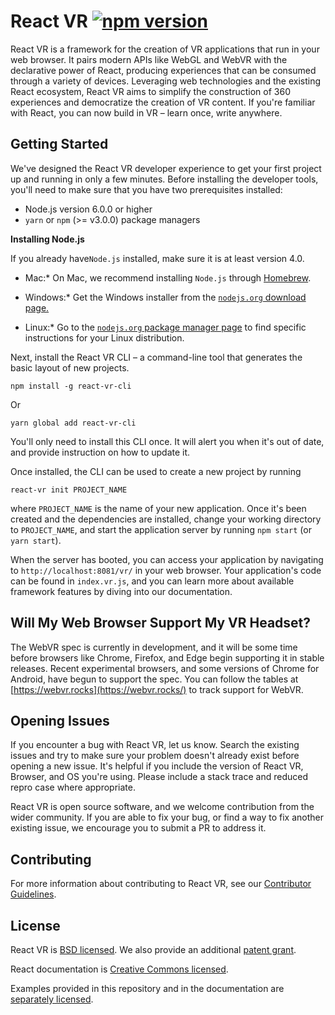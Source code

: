 # React VR [![npm version](https://badge.fury.io/js/react-vr.svg)](https://badge.fury.io/js/react-vr)

React VR is a framework for the creation of VR applications that run in your web browser. It pairs modern APIs like WebGL and WebVR with the declarative power of React, producing experiences that can be consumed through a variety of devices. Leveraging web technologies and the existing React ecosystem, React VR aims to simplify the construction of 360 experiences and democratize the creation of VR content. If you're familiar with React, you can now build in VR – learn once, write anywhere.

## Getting Started

We've designed the React VR developer experience to get your first project up and running in only a few minutes. Before installing the developer tools, you'll need to make sure that you have two prerequisites installed:

- Node.js version 6.0.0 or higher
- `yarn` or `npm` (>= v3.0.0) package managers


**Installing Node.js**

If you already have`Node.js` installed, make sure it is at least version 4.0.

* Mac:* On Mac, we recommend installing `Node.js` through [Homebrew](https://brew.sh/).

* Windows:* Get the Windows installer from the [`nodejs.org` download page.](https://nodejs.org/en/download/)

* Linux:* Go to the [`nodejs.org` package manager page](https://nodejs.org/en/download/package-manager/) to find specific instructions for your Linux distribution.


Next, install the React VR CLI – a command-line tool that generates the basic layout of new projects.

```
npm install -g react-vr-cli
```

Or

```
yarn global add react-vr-cli
```

You'll only need to install this CLI once. It will alert you when it's out of date, and provide instruction on how to update it.

Once installed, the CLI can be used to create a new project by running

```
react-vr init PROJECT_NAME
```

where `PROJECT_NAME` is the name of your new application. Once it's been created and the dependencies are installed, change your working directory to `PROJECT_NAME`, and start the application server by running `npm start` (or `yarn start`).

When the server has booted, you can access your application by navigating to `http://localhost:8081/vr/` in your web browser. Your application's code can be found in `index.vr.js`, and you can learn more about available framework features by diving into our documentation.

## Will My Web Browser Support My VR Headset?

The WebVR spec is currently in development, and it will be some time before browsers like Chrome, Firefox, and Edge begin supporting it in stable releases. Recent experimental browsers, and some versions of Chrome for Android, have begun to support the spec. You can follow the tables at [https://webvr.rocks](https://webvr.rocks/) to track support for WebVR.

## Opening Issues

If you encounter a bug with React VR, let us know. Search the existing issues and try to make sure your problem doesn't already exist before opening a new issue. It's helpful if you include the version of React VR, Browser, and OS you're using. Please include a stack trace and reduced repro case where appropriate.

React VR is open source software, and we welcome contribution from the wider community. If you are able to fix your bug, or find a way to fix another existing issue, we encourage you to submit a PR to address it.

## Contributing

For more information about contributing to React VR, see our [Contributor Guidelines](https://github.com/facebook/react-vr/blob/master/CONTRIBUTING.md).

## License

React VR is [BSD licensed](./LICENSE). We also provide an additional [patent grant](./PATENTS).

React documentation is [Creative Commons licensed](./LICENSE-docs).

Examples provided in this repository and in the documentation are [separately licensed](./LICENSE-examples).
